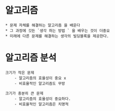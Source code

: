 # 알고리즘
    * 문제 자체를 해결하는 알고리즘 을 배운다
    * 그 과정에 깃든 `생각 하는 방법 ` 을 배우는 것이 더중요 
    * 미래에 다른 문제를 해결하는 생각의 빌딩블록을 제공한다.



# 알고리즘 분석
    크기가 작은 문제
        - 알고리즘의 효율성이 중요 x
        - 비효율적인 알고리즘도 무방
    
    크기가 충분히 큰 문제
        - 알고리즘의 효율성이 중요하다.
        - 비효율적인 알고리즘은 치명적

        